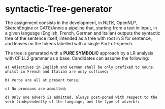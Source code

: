 # syntactic-Tree-generator
The assignment consists in the development, in NLTK, OpenNLP, SketchEngine or GATE/Annie a pipeline that, starting from a text in input, in a given language (English, French,  German and Italian) outputs the syntactic tree of the sentence itself, intended as a tree with root in S for sentence, and leaves on the tokens labelled with a single Part-of-speech.

The tree is generated with a **PURE SYMBOLIC** approach by a LR analysis with CF LL2 grammar as a base. Candidates can assume the following:

    a) Adjectives in English and German shall be only prefixed to nouns, whilst in French and Italian are only suffixed;
    
    b) Verbs are all at present tense;

    c) No pronouns are admitted;

    d) Only one adverb is admitted, always post-poned with respect to the verb (independently of the language, and the type of adverb);

